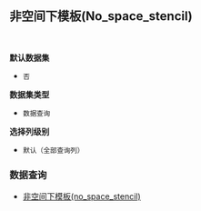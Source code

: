 ## 非空间下模板(No_space_stencil) <!-- {docsify-ignore-all} -->



<br>
<p class="panel-title"><b>默认数据集</b></p>

* `否`

<p class="panel-title"><b>数据集类型</b></p>

* `数据查询`

<p class="panel-title"><b>选择列级别</b></p>

* `默认（全部查询列）`




### 数据查询
  * [非空间下模板(no_space_stencil)](module/Wiki/Stencil/query/No_space_stencil)
